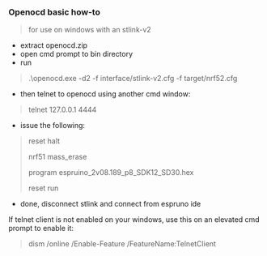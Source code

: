 
### Openocd basic how-to
> for use on windows with an stlink-v2

- extract openocd.zip 
- open cmd prompt to bin directory
- run 
> .\openocd.exe -d2 -f interface/stlink-v2.cfg  -f target/nrf52.cfg 
- then telnet to openocd using another cmd window:
> telnet 127.0.0.1  4444
- issue the following:
> reset halt
> 
> nrf51 mass_erase
> 
> program espruino_2v08.189_p8_SDK12_SD30.hex
> 
> reset run
> 


- done, disconnect stlink and connect from espruno ide



If telnet client is not enabled on your windows, use this on an elevated cmd prompt to enable it:
> dism /online /Enable-Feature /FeatureName:TelnetClient
